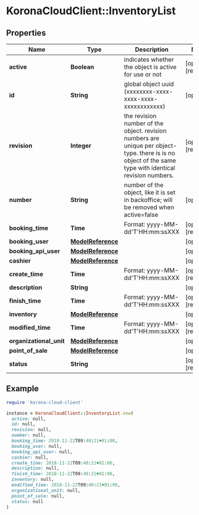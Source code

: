 # KoronaCloudClient::InventoryList

## Properties

| Name | Type | Description | Notes |
| ---- | ---- | ----------- | ----- |
| **active** | **Boolean** | indicates whether the object is active for use or not | [optional][readonly] |
| **id** | **String** | global object uuid (xxxxxxxx-xxxx-xxxx-xxxx-xxxxxxxxxxxx) | [optional] |
| **revision** | **Integer** | the revision number of the object. revision numbers are unique per object-type. there is is no object of the same type with identical revision numbers. | [optional][readonly] |
| **number** | **String** | number of the object, like it is set in backoffice; will be removed when active&#x3D;false | [optional] |
| **booking_time** | **Time** | Format: yyyy-MM-dd&#39;T&#39;HH:mm:ssXXX | [optional][readonly] |
| **booking_user** | [**ModelReference**](ModelReference.md) |  | [optional] |
| **booking_api_user** | [**ModelReference**](ModelReference.md) |  | [optional] |
| **cashier** | [**ModelReference**](ModelReference.md) |  | [optional] |
| **create_time** | **Time** | Format: yyyy-MM-dd&#39;T&#39;HH:mm:ssXXX | [optional][readonly] |
| **description** | **String** |  | [optional] |
| **finish_time** | **Time** | Format: yyyy-MM-dd&#39;T&#39;HH:mm:ssXXX | [optional][readonly] |
| **inventory** | [**ModelReference**](ModelReference.md) |  | [optional] |
| **modified_time** | **Time** | Format: yyyy-MM-dd&#39;T&#39;HH:mm:ssXXX | [optional][readonly] |
| **organizational_unit** | [**ModelReference**](ModelReference.md) |  | [optional] |
| **point_of_sale** | [**ModelReference**](ModelReference.md) |  | [optional] |
| **status** | **String** |  | [optional][readonly] |

## Example

```ruby
require 'korona-cloud-client'

instance = KoronaCloudClient::InventoryList.new(
  active: null,
  id: null,
  revision: null,
  number: null,
  booking_time: 2018-11-22T09:40:21+01:00,
  booking_user: null,
  booking_api_user: null,
  cashier: null,
  create_time: 2018-11-22T09:40:21+01:00,
  description: null,
  finish_time: 2018-11-22T09:40:21+01:00,
  inventory: null,
  modified_time: 2018-11-22T09:40:21+01:00,
  organizational_unit: null,
  point_of_sale: null,
  status: null
)
```


